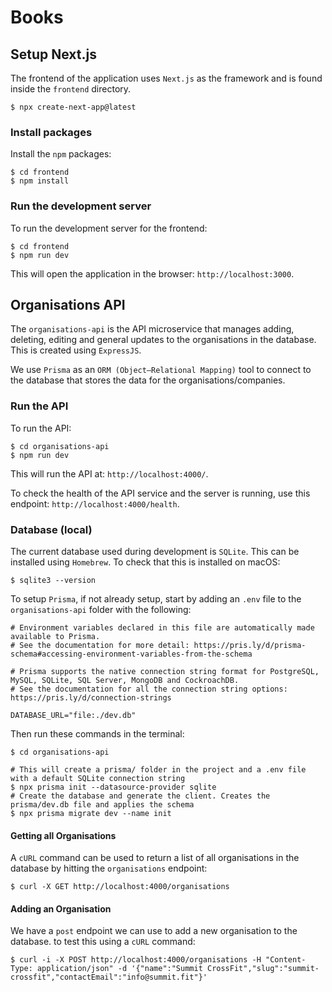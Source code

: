 # Books

## Setup Next.js
The frontend of the application uses `Next.js` as the framework and is found inside the `frontend` directory.

```shell
$ npx create-next-app@latest
```

### Install packages
Install the `npm` packages:

```shell
$ cd frontend
$ npm install
```

### Run the development server
To run the development server for the frontend:

```shell
$ cd frontend
$ npm run dev
```

This will open the application in the browser: `http://localhost:3000`.

## Organisations API
The `organisations-api` is the API microservice that manages adding, deleting, editing and general updates to the organisations in the database. This is created using `ExpressJS`.

We use `Prisma` as an `ORM (Object–Relational Mapping)` tool to connect to the database that stores the data for the organisations/companies.

### Run the API
To run the API:

```shell
$ cd organisations-api
$ npm run dev
```

This will run the API at: `http://localhost:4000/`.

To check the health of the API service and the server is running, use this endpoint: `http://localhost:4000/health`.

### Database (local)
The current database used during development is `SQLite`. This can be installed using `Homebrew`. To check that this is installed on macOS:

```shell
$ sqlite3 --version
```

To setup `Prisma`, if not already setup, start by adding an `.env` file to the `organisations-api` folder with the following:

```
# Environment variables declared in this file are automatically made available to Prisma.
# See the documentation for more detail: https://pris.ly/d/prisma-schema#accessing-environment-variables-from-the-schema

# Prisma supports the native connection string format for PostgreSQL, MySQL, SQLite, SQL Server, MongoDB and CockroachDB.
# See the documentation for all the connection string options: https://pris.ly/d/connection-strings

DATABASE_URL="file:./dev.db"
```

Then run these commands in the terminal:

```shell
$ cd organisations-api

# This will create a prisma/ folder in the project and a .env file with a default SQLite connection string
$ npx prisma init --datasource-provider sqlite
# Create the database and generate the client. Creates the prisma/dev.db file and applies the schema
$ npx prisma migrate dev --name init
```

#### Getting all Organisations
A `cURL` command can be used to return a list of all organisations in the database by hitting the `organisations` endpoint:

```shell
$ curl -X GET http://localhost:4000/organisations
```

#### Adding an Organisation
We have a `post` endpoint we can use to add a new organisation to the database. to test this using a `cURL` command:

```shell
$ curl -i -X POST http://localhost:4000/organisations -H "Content-Type: application/json" -d '{"name":"Summit CrossFit","slug":"summit-crossfit","contactEmail":"info@summit.fit"}'
```